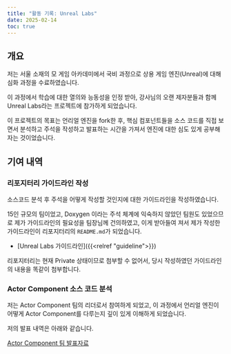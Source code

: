 ```yaml
---
title: "활동 기록: Unreal Labs"
date: 2025-02-14
toc: true
---
```


## 개요

저는 서울 소재의 모 게임 아카데미에서 국비 과정으로 상용 게임 엔진(Unreal)에 대해 심화 과정을 수료하였습니다.

이 과정에서 학습에 대한 열의와 능동성을 인정 받아, 강사님의 오랜 제자분들과 함께 Unreal Labs라는 프로젝트에 참가하게 되었습니다.

이 프로젝트의 목표는 언리얼 엔진을 fork한 후, 핵심 컴포넌트들을 소스 코드를 직접 보면서 분석하고 주석을 작성하고 발표하는 시간을 가져서 엔진에 대한 심도 있게 공부해자는 것이었습니다.

## 기여 내역

### 리포지터리 가이드라인 작성

소스코드 분석 후 주석을 어떻게 작성할 것인지에 대한 가이드라인을 작성하였습니다.

15인 규모의 팀이었고, Doxygen 이라는 주석 체계에 익숙하지 않았던 팀원도 있었으므로 제가 가이드라인의 필요성을 팀장님께 건의하였고, 이게 받아들여 져서 제가 작성한 가이드라인이 리포지터리의 `README.md`가 되었습니다.

* [Unreal Labs 가이드라인]({{<relref "guideline">}})

리포지터리는 현재 Private 상태이므로 첨부할 수 없어서, 당시 작성하였던 가이드라인의 내용을 똑같이 첨부합니다.

### Actor Component 소스 코드 분석

저는 Actor Component 팀의 리더로서 참여하게 되었고, 이 과정에서 언리얼 엔진이 어떻게 Actor Component를 다루는지 깊이 있게 이해하게 되었습니다.

저의 발표 내역은 아래와 같습니다.

[Actor Component 팀 발표자료 ](https://docs.google.com/presentation/d/19-R6U1GwiAnyQH91bM8MlbIXAxXcxeDGW7L3T93jJ6w/edit?usp=sharing)